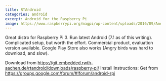 ```yaml
---
title: RTAndroid
categories: android
excerpt: Android for the Raspberry Pi
image: https://www.raspberrypi.org/magpi/wp-content/uploads/2016/09/Android_Raspberry_pi.jpg
---
```


Great distro for Raspberry Pi 3. Run latest Android (7.1 as of this writing). Complicated setup, but worth the effort. Commercial product,
evaluation version available. Google Play Store also works (Angry birds was hard to download, and slow).

Download from https://git.embedded.rwth-aachen.de/rtandroid/downloads/raspberry-pi/
Install Instructions: Get from https://groups.google.com/forum/#!forum/android-rpi
